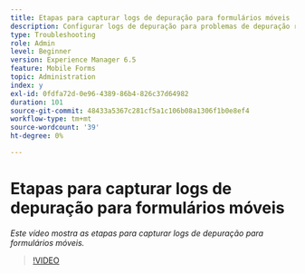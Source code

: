 ```yaml
---
title: Etapas para capturar logs de depuração para formulários móveis
description: Configurar logs de depuração para problemas de depuração relacionados aos formulários móveis
type: Troubleshooting
role: Admin
level: Beginner
version: Experience Manager 6.5
feature: Mobile Forms
topic: Administration
index: y
exl-id: 0fdfa72d-0e96-4389-86b4-826c37d64982
duration: 101
source-git-commit: 48433a5367c281cf5a1c106b08a1306f1b0e8ef4
workflow-type: tm+mt
source-wordcount: '39'
ht-degree: 0%

---
```


# Etapas para capturar logs de depuração para formulários móveis

*Este vídeo mostra as etapas para capturar logs de depuração para formulários móveis.*

>[!VIDEO](https://video.tv.adobe.com/v/3438592?quality=12&learn=on&captions=por_br)
